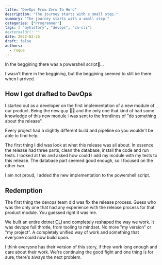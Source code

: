 ```yaml
---
title: "DevOps From Zero To Hero"
description: "The journey starts with a small step."
summary: "The journey starts with a small step."
categories: ["Programmer"]
tags: [ "myhistory", "devops", "cm-cli"]
#externalUrl: ""
date: 2022-02-26
draft: false
authors:
  - roque
---
```


In the beggining there was a powershell script📜...

I wasn't there in the beggining, but the beggining seemed to still be there when I arrived. 

## How I got drafted to DevOps

I started out as a developer on the first implementation of a new module of our product. Being the new guy 🧑‍💻 and the only one that kind of had some knowledge of this new module I was sent to the frontlines of "do something about the release". 

Every project had a slightly different build and pipeline so you wouldn't be able to find help. 

The first thing I did was look at what this release was all about. In essence the release had three parts, clean the database, install the code and run tests. I looked at this and asked how could I add my module with my tests to this release. The database part seemed good enough, so I focused on the other two.

I am not proud, I added the new implementation to the powershell script.

## Redemption

The first thing the devops team did was fix the release process. Guess who was the only one that had any experience with the release process for that product module. You guessed right it was me.

We built an entire dotnet [CLI]("https://github.com/criticalmanufacturing/cli") and completely reshaped the way we work. It was devops full throtle, from tooling to mindset. No more "my version" or "my project". A completely unified way of work and something that everyone could now build upon.

I think everyone has their version of this story, if they work long enough and care about their work. We're continuing the good fight and one thing is for sure, there's always the next problem.